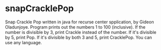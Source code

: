 # snapCracklePop
Snap Crackle Pop written in java for recurse center spplication, by Gideon Oladunjoye. 
Program prints out the numbers 1 to 100 (inclusive). If the number is divisible by 3, print Crackle instead of the number. If it's divisible by 5, print Pop. If it's divisible by both 3 and 5, print CracklePop. You can use any language.
